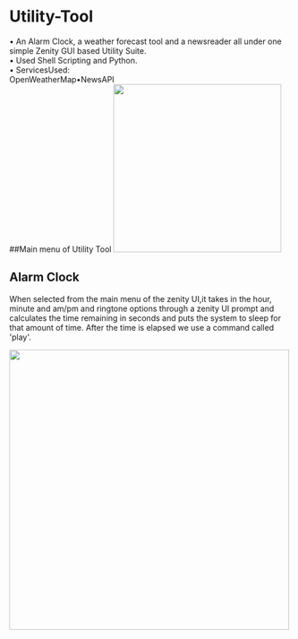 # Utility-Tool

• An Alarm Clock, a weather forecast tool and a newsreader all under one simple Zenity GUI based Utility Suite. <br>
• Used Shell Scripting and Python.<br>
• ServicesUsed:<br>
OpenWeatherMap•NewsAPI<br>
##Main menu of Utility Tool
<img src="https://cloud.githubusercontent.com/assets/16516636/21474245/866dbede-cb42-11e6-9692-12f38aed12fd.png" width="300">



## Alarm Clock
When selected from the main menu of the zenity UI,it takes in the hour, minute and am/pm and ringtone options through a zenity UI prompt and calculates the time remaining in seconds and puts the system to sleep for that amount of time. After the time is elapsed we use a command called 'play'.

<img src="https://cloud.githubusercontent.com/assets/16516636/21470183/c1fe0eb0-ca96-11e6-88cf-d7683bdc7f16.png" width="500">


